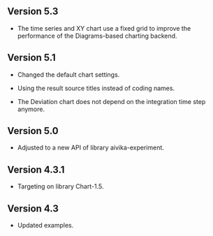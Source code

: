 
Version 5.3
-----

* The time series and XY chart use a fixed grid to improve
  the performance of the Diagrams-based charting backend.

Version 5.1
-----

* Changed the default chart settings.

* Using the result source titles instead of coding names.

* The Deviation chart does not depend on the integration time step anymore.

Version 5.0
-----

* Adjusted to a new API of library aivika-experiment.

Version 4.3.1
-----

* Targeting on library Chart-1.5.

Version 4.3
-----

* Updated examples.
